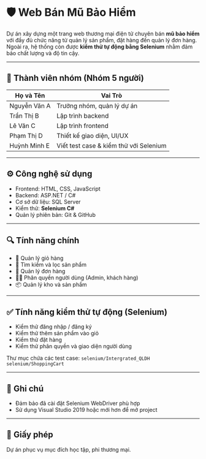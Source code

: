 # 🛡️ Web Bán Mũ Bảo Hiểm

Dự án xây dựng một trang web thương mại điện tử chuyên bán **mũ bảo hiểm** với đầy đủ chức năng từ quản lý sản phẩm, đặt hàng đến quản lý đơn hàng. Ngoài ra, hệ thống còn được **kiểm thử tự động bằng Selenium** nhằm đảm bảo chất lượng và độ tin cậy.

---

## 👥 Thành viên nhóm (Nhóm 5 người)

| Họ và Tên         | Vai Trò                       |
|-------------------|-------------------------------|
| Nguyễn Văn A      | Trưởng nhóm, quản lý dự án    |
| Trần Thị B        | Lập trình backend              |
| Lê Văn C          | Lập trình frontend             |
| Phạm Thị D        | Thiết kế giao diện, UI/UX     |
| Huỳnh Minh E      | Viết test case & kiểm thử với Selenium |


---

## ⚙️ Công nghệ sử dụng
- Frontend: HTML, CSS, JavaScript
- Backend: ASP.NET / C#
- Cơ sở dữ liệu: SQL Server
- Kiểm thử: **Selenium C#**
- Quản lý phiên bản: Git & GitHub

---

## 🔍 Tính năng chính
- 🛒 Quản lý giỏ hàng
- 🎯 Tìm kiếm và lọc sản phẩm
- 🧾 Quản lý đơn hàng
- 👨‍💼 Phân quyền người dùng (Admin, khách hàng)
- 📦 Quản lý kho và sản phẩm

---

## ✅ Tính năng kiểm thử tự động (Selenium)
- Kiểm thử đăng nhập / đăng ký
- Kiểm thử thêm sản phẩm vào giỏ
- Kiểm thử đặt hàng
- Kiểm thử phân quyền và giao diện người dùng

Thư mục chứa các test case: `selenium/Intergrated_QLDH`
                            `selenium/ShoppingCart`

---

## 📌 Ghi chú
- Đảm bảo đã cài đặt Selenium WebDriver phù hợp
- Sử dụng Visual Studio 2019 hoặc mới hơn để mở project

---

## 📄 Giấy phép
Dự án phục vụ mục đích học tập, phi thương mại.
